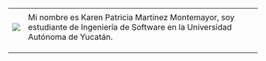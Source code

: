 |||
|--|--|
|||
|![](https://33333.cdn.cke-cs.com/kSW7V9NHUXugvhoQeFaf/images/1ffbd5076855902f4923fe58c8c70aca5c7d115d7e923636.png)|Mi nombre es Karen Patricia Martinez Montemayor, soy estudiante de Ingeniería de Software en la Universidad Autónoma de Yucatán.|
|||
|||
|||
